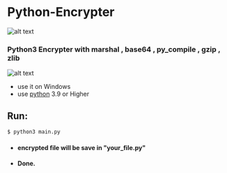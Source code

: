 
# Python-Encrypter

![alt text](https://img.shields.io/badge/python-v3.9-blue)

### Python3 Encrypter with marshal , base64 , py_compile , gzip , zlib
![alt text](https://raw.githubusercontent.com/ConfusedCharacter/Python-Encrypter/main/screenshot/help.png)
* use it on Windows
* use [python](https://python.org) 3.9 or Higher
## Run:

```bash
$ python3 main.py
```

* #### encrypted file will be save in "your_file.py"
* #### Done.
